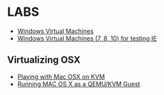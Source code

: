 # LABS

* [Windows Virtual Machines](https://developer.microsoft.com/en-us/microsoft-edge/tools/vms/windows/)
* [Windows Virtual Machines (7, 8, 10) for testing IE](https://developer.microsoft.com/en-us/microsoft-edge/tools/vms/windows/)

Virtualizing OSX
----------------

* [Playing with Mac OSX on KVM](https://blog.ostanin.org/2014/02/11/playing-with-mac-os-x-on-kvm/)
* [Running MAC OS X as a QEMU/KVM Guest](http://www.contrib.andrew.cmu.edu/~somlo/OSXKVM/)
